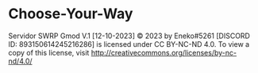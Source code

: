 # Choose-Your-Way
Servidor SWRP Gmod V.1 [12-10-2023] © 2023 by Eneko#5261 [DISCORD ID: 893150614245216286] is licensed under CC BY-NC-ND 4.0. To view a copy of this license, visit http://creativecommons.org/licenses/by-nc-nd/4.0/
